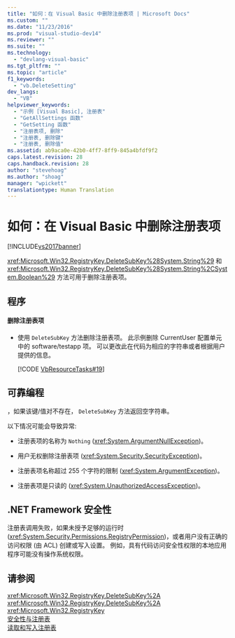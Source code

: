 ```yaml
---
title: "如何：在 Visual Basic 中删除注册表项 | Microsoft Docs"
ms.custom: ""
ms.date: "11/23/2016"
ms.prod: "visual-studio-dev14"
ms.reviewer: ""
ms.suite: ""
ms.technology: 
  - "devlang-visual-basic"
ms.tgt_pltfrm: ""
ms.topic: "article"
f1_keywords: 
  - "vb.DeleteSetting"
dev_langs: 
  - "VB"
helpviewer_keywords: 
  - "示例 [Visual Basic], 注册表"
  - "GetAllSettings 函数"
  - "GetSetting 函数"
  - "注册表项, 删除"
  - "注册表, 删除键"
  - "注册表, 删除值"
ms.assetid: ab9aca0e-42b0-4ff7-8ff9-845a4bfdf9f2
caps.latest.revision: 28
caps.handback.revision: 28
author: "stevehoag"
ms.author: "shoag"
manager: "wpickett"
translationtype: Human Translation
---
```

# 如何：在 Visual Basic 中删除注册表项
[!INCLUDE[vs2017banner](../../../../csharp/includes/vs2017banner.md)]

<xref:Microsoft.Win32.RegistryKey.DeleteSubKey%28System.String%29> 和 <xref:Microsoft.Win32.RegistryKey.DeleteSubKey%28System.String%2CSystem.Boolean%29> 方法可用于删除注册表项。  
  
## 程序  
  
#### 删除注册表项  
  
-   使用 `DeleteSubKey` 方法删除注册表项。  此示例删除 CurrentUser 配置单元中的 software\/testapp 项。  可以更改此在代码为相应的字符串或者根据用户提供的信息。  
  
     [!CODE [VbResourceTasks#19](../CodeSnippet/VS_Snippets_VBCSharp/VbResourceTasks#19)]  
  
## 可靠编程  
 ，如果该键\/值对不存在， `DeleteSubKey` 方法返回空字符串。  
  
 以下情况可能会导致异常:  
  
-   注册表项的名称为 `Nothing` \(<xref:System.ArgumentNullException>\)。  
  
-   用户无权删除注册表项 \(<xref:System.Security.SecurityException>\)。  
  
-   注册表项名称超过 255 个字符的限制 \(<xref:System.ArgumentException>\)。  
  
-   注册表项是只读的 \(<xref:System.UnauthorizedAccessException>\)。  
  
## .NET Framework 安全性  
 注册表调用失败，如果未授予足够的运行时 \(<xref:System.Security.Permissions.RegistryPermission>\)，或者用户没有正确的访问权限 \(由 ACL\) 创建或写入设置。  例如，具有代码访问安全性权限的本地应用程序可能没有操作系统权限。  
  
## 请参阅  
 <xref:Microsoft.Win32.RegistryKey.DeleteSubKey%2A>   
 <xref:Microsoft.Win32.RegistryKey.DeleteSubKey%2A>   
 <xref:Microsoft.Win32.RegistryKey>   
 [安全性与注册表](../../../../visual-basic/developing-apps/programming/computer-resources/security-and-the-registry.md)   
 [读取和写入注册表](../../../../visual-basic/developing-apps/programming/computer-resources/reading-from-and-writing-to-the-registry.md)